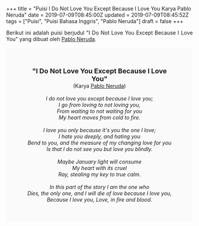 +++
title = "Puisi I Do Not Love You Except Because I Love You Karya Pablo Neruda"
date = 2019-07-09T08:45:00Z
updated = 2019-07-09T08:45:52Z
tags = ["Puisi", "Puisi Bahasa Inggris", "Pablo Neruda"]
draft = false
+++

<div dir="ltr" style="text-align: left;" trbidi="on"><div dir="ltr" style="text-align: left;" trbidi="on"><div style="text-align: justify;">Berikut ini adalah puisi berjudul "I Do Not Love You Except Because I Love You" yang dibuat oleh <a href="https://id.wikipedia.org/wiki/Pablo_Neruda" target="_blank">Pablo Neruda</a>.</div><br /><div style="background: #FAFAFA; font-size: 14px; height: auto; margin: 0 auto; padding: 50px; text-align: center; width: auto;"><span style="font-size: 18px;"><b>"I Do Not Love You Except Because I Love You"</b></span><br />(Karya <a href="https://www.sekata.web.id/tags/pablo-neruda" target="_blank">Pablo Neruda</a>)<br /><br /><i>I do not love you except because I love you;<br />I go from loving to not loving you,<br />From waiting to not waiting for you<br />My heart moves from cold to fire.<br /><br />I love you only because it's you the one I love;<br />I hate you deeply, and hating you<br />Bend to you, and the measure of my changing love for you<br />Is that I do not see you but love you blindly.<br /><br />Maybe January light will consume<br />My heart with its cruel<br />Ray, stealing my key to true calm.<br /><br />In this part of the story I am the one who<br />Dies, the only one, and I will die of love because I love you,<br />Because I love you, Love, in fire and blood.</i></div></div></div>
